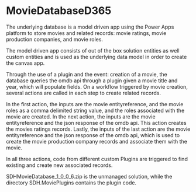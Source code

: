 # MovieDatabaseD365

The underlying database is a model driven app using the Power Apps platform to store movies and related records: movie ratings, movie production companies, and movie roles. 

The model driven app consists of out of the box solution entities as well custom entities and is used as the underlying data model in order to create the canvas app. 

Through the use of a plugin and the event: creation of a movie, the database queries the omdb api through a plugin given a movie title and year, which will populate fields. On a workflow triggered by movie creation, several actions are called in each step to create related records. 

In the first action, the inputs are the movie entityreference, and the movie roles as a comma delimited string value, and the roles associated with the movie are created. In the next action, the inputs are the movie entityreference and the json response of the omdb api. This action creates the movies ratings records. Lastly, the inputs of the last action are the movie entityreference and the json response of the omdb api, which is used to create the movie production company records and associate them with the movie.

In all three actions, code from different custom Plugins are triggered to find existing and create new associated records. 

SDHMovieDatabase_1_0_0_6.zip is the unmanaged solution, while the directory SDH.MoviePlugins contains the plugin code. 


